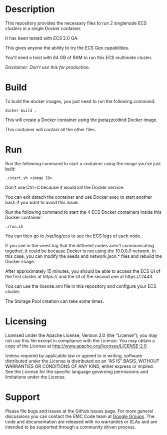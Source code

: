 # Description

This repository provides the necessary files to run 2 singlenode ECS clusters in a single Docker container.

It has been tested with ECS 2.0 GA.

This gives anyone the ability to try the ECS Geo capabilities.

You'll need a host with 64 GB of RAM to run this ECS multinode cluster.

*Disclaimer: Don't use this for production.*

# Build

To build the docker images, you just need to run the following command:

```
docker build .
```

This will create a Docker container using the jpetazzo/dind Docker image.

This container will contain all the other files.

# Run

Run the following command to start a container using the image you've just built:

```
./start.sh <image ID>
```

Don't use Ctrl+C because it would kill the Docker service.

You can exit detach the container and use Docker exec to start another bash if you want to avoid this issue.

Run the following command to start the 4 ECS Docker containers inside this Docker container:

```
./run.sh
```

You can then go to /var/log/ecs to see the ECS logs of each node.

If you see in the vnest.log that the different nodes aren't communicating together, it could be because Docker is not using the 10.0.0.0 network. In this case, you can modify the seeds and network.json.* files and rebuild the Docker image.

After approximately 15 minutes, you should be able to access the ECS UI of the first cluster at https://<host> and the UI of the second one at https://<host>:2443.

You can use the license.xml file in this repository and configure your ECS cluster.

The Storage Pool creation can take some times.

# Licensing

Licensed under the Apache License, Version 2.0 (the “License”); you may not use this file except in compliance with the License. You may obtain a copy of the License at <http://www.apache.org/licenses/LICENSE-2.0>

Unless required by applicable law or agreed to in writing, software distributed under the License is distributed on an “AS IS” BASIS, WITHOUT WARRANTIES OR CONDITIONS OF ANY KIND, either express or implied. See the License for the specific language governing permissions and limitations under the License.

# Support

Please file bugs and issues at the Github issues page. For more general discussions you can contact the EMC Code team at <a href="https://groups.google.com/forum/#!forum/emccode-users">Google Groups</a>. The code and documentation are released with no warranties or SLAs and are intended to be supported through a community driven process.
